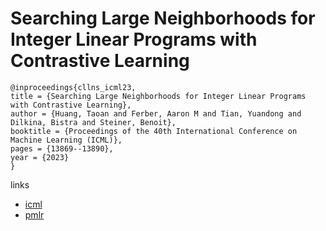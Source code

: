 # Searching Large Neighborhoods for Integer Linear Programs with Contrastive Learning

```
@inproceedings{cllns_icml23,
title = {Searching Large Neighborhoods for Integer Linear Programs with Contrastive Learning},
author = {Huang, Taoan and Ferber, Aaron M and Tian, Yuandong and Dilkina, Bistra and Steiner, Benoit},
booktitle = {Proceedings of the 40th International Conference on Machine Learning (ICML)},
pages = {13869--13890},
year = {2023}
}
```

links
- [icml](https://icml.cc/Conferences/2023/Schedule?showEvent=25255)
- [pmlr](https://proceedings.mlr.press/v202/huang23g.html)

